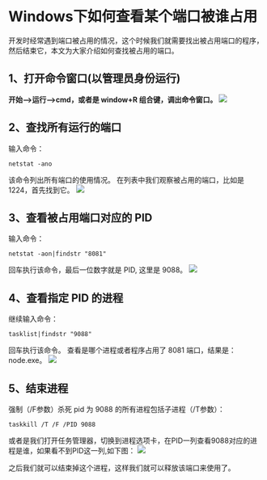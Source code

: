 # Windows下如何查看某个端口被谁占用
开发时经常遇到端口被占用的情况，这个时候我们就需要找出被占用端口的程序，然后结束它，本文为大家介绍如何查找被占用的端口。

## 1、打开命令窗口(以管理员身份运行)
**开始—->运行—->cmd，或者是 window+R 组合键，调出命令窗口。**
![](https://user-images.githubusercontent.com/130021276/230584850-2b0f157f-7cb6-43b7-9942-caf01956b052.png)

## 2、查找所有运行的端口
输入命令：

```netstat -ano ```

该命令列出所有端口的使用情况。
在列表中我们观察被占用的端口，比如是 1224，首先找到它。
![](https://user-images.githubusercontent.com/130021276/230584931-7f773af9-b43a-4f07-8cf3-e66bc686c441.png)

## 3、查看被占用端口对应的 PID
输入命令：

```netstat -aon|findstr "8081" ```

回车执行该命令，最后一位数字就是 PID, 这里是 9088。
![](https://user-images.githubusercontent.com/130021276/230585030-4f6f1188-7588-4a1c-afae-69f61b39d59c.png)

## 4、查看指定 PID 的进程
继续输入命令：

```tasklist|findstr "9088" ```

回车执行该命令。
查看是哪个进程或者程序占用了 8081 端口，结果是：node.exe。
![](https://user-images.githubusercontent.com/130021276/230585075-c897523c-d5a3-4fb9-b2c3-50652c59b36e.png)

## 5、结束进程
强制（/F参数）杀死 pid 为 9088 的所有进程包括子进程（/T参数）：

```taskkill /T /F /PID 9088 ```

或者是我们打开任务管理器，切换到进程选项卡，在PID一列查看9088对应的进程是谁，如果看不到PID这一列,如下图：
![](https://user-images.githubusercontent.com/130021276/230585227-dd98ca86-af31-4fd5-8981-b8b06e370d84.png)

之后我们就可以结束掉这个进程，这样我们就可以释放该端口来使用了。
